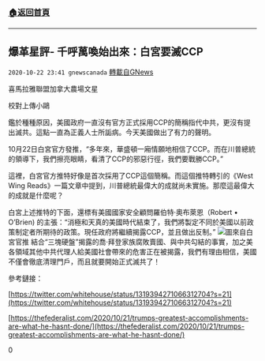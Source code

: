 ###  [:house:返回首頁](https://github.com/ourhimalayas/txt)
---

## 爆革星評- 千呼萬喚始出來：白宮要滅CCP
`2020-10-22 23:41 gnewscanada` [轉載自GNews](https://gnews.org/zh-hant/441532/)

喜馬拉雅聯盟加拿大農場文星

校對上傳小鷗

鑑於種種原因，美國政府一直沒有官方正式採用CCP的簡稱指代中共，更沒有提出滅共。這點一直為正義人士所詬病。今天美國做出了有力的聲明。

10月22日白宮官方發推，“多年來，華盛頓一廂情願地相信了CCP。而在川普總統的領導下，我們擦亮眼睛，看清了CCP的邪惡行徑，我們要戰勝CCP。”

這裡，白宮官方推特好像是首次採用了CCP這個簡稱。而這個推特轉引的《West Wing Reads》一篇文章中提到，川普總統最偉大的成就尚未實施。那麼這最偉大的成就是什麼呢？

白宮上述推特的下面，還標有美國國家安全顧問羅伯特·奧布萊恩（Robert • O’Brien) 的主張：“消極和天真的美國時代結束了，我們將製定不同於美國以前政策制定者所期待的政策。現任政府將繼續揭露CCP，並且做出反制。”
![]()![](https://gnews-media-offload.s3.amazonaws.com/wp-content/uploads/2020/10/22232726/%E7%99%BD%E5%AE%ABccp.jpg)圖來自白宮官推
結合“三塊硬盤”揭露的喬·拜登家族腐敗賣國、與中共勾結的事實，加之美各領域其他中共代理人給美國社會帶來的危害正在被揭露，我們有理由相信，美國不僅會徹底清理門戶，而且就要開始正式滅共了！

參考鏈接：

[https://twitter.com/whitehouse/status/1319394271066312704?s=21](https://twitter.com/whitehouse/status/1319394271066312704?s=21)

[https://thefederalist.com/2020/10/21/trumps-greatest-accomplishments-are-what-he-hasnt-done/](https://thefederalist.com/2020/10/21/trumps-greatest-accomplishments-are-what-he-hasnt-done/)

0
